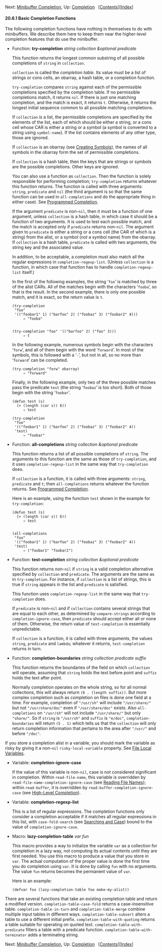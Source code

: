 <!-- This is the GNU Emacs Lisp Reference Manual
corresponding to Emacs version 27.2.

Copyright (C) 1990-1996, 1998-2021 Free Software Foundation,
Inc.

Permission is granted to copy, distribute and/or modify this document
under the terms of the GNU Free Documentation License, Version 1.3 or
any later version published by the Free Software Foundation; with the
Invariant Sections being "GNU General Public License," with the
Front-Cover Texts being "A GNU Manual," and with the Back-Cover
Texts as in (a) below.  A copy of the license is included in the
section entitled "GNU Free Documentation License."

(a) The FSF's Back-Cover Text is: "You have the freedom to copy and
modify this GNU manual.  Buying copies from the FSF supports it in
developing GNU and promoting software freedom." -->

<!-- Created by GNU Texinfo 6.7, http://www.gnu.org/software/texinfo/ -->

Next: [Minibuffer Completion](Minibuffer-Completion.html), Up: [Completion](Completion.html)   \[[Contents](index.html#SEC_Contents "Table of contents")]\[[Index](Index.html "Index")]

#### 20.6.1 Basic Completion Functions

The following completion functions have nothing in themselves to do with minibuffers. We describe them here to keep them near the higher-level completion features that do use the minibuffer.

*   Function: **try-completion** *string collection \&optional predicate*

    This function returns the longest common substring of all possible completions of `string` in `collection`.

    `collection` is called the *completion table*. Its value must be a list of strings or cons cells, an obarray, a hash table, or a completion function.

    `try-completion` compares `string` against each of the permissible completions specified by the completion table. If no permissible completions match, it returns `nil`. If there is just one matching completion, and the match is exact, it returns `t`. Otherwise, it returns the longest initial sequence common to all possible matching completions.

    If `collection` is a list, the permissible completions are specified by the elements of the list, each of which should be either a string, or a cons cell whose CAR is either a string or a symbol (a symbol is converted to a string using `symbol-name`). If the list contains elements of any other type, those are ignored.

    If `collection` is an obarray (see [Creating Symbols](Creating-Symbols.html)), the names of all symbols in the obarray form the set of permissible completions.

    If `collection` is a hash table, then the keys that are strings or symbols are the possible completions. Other keys are ignored.

    You can also use a function as `collection`. Then the function is solely responsible for performing completion; `try-completion` returns whatever this function returns. The function is called with three arguments: `string`, `predicate` and `nil` (the third argument is so that the same function can be used in `all-completions` and do the appropriate thing in either case). See [Programmed Completion](Programmed-Completion.html).

    If the argument `predicate` is non-`nil`, then it must be a function of one argument, unless `collection` is a hash table, in which case it should be a function of two arguments. It is used to test each possible match, and the match is accepted only if `predicate` returns non-`nil`. The argument given to `predicate` is either a string or a cons cell (the CAR of which is a string) from the alist, or a symbol (*not* a symbol name) from the obarray. If `collection` is a hash table, `predicate` is called with two arguments, the string key and the associated value.

    In addition, to be acceptable, a completion must also match all the regular expressions in `completion-regexp-list`. (Unless `collection` is a function, in which case that function has to handle `completion-regexp-list` itself.)

    In the first of the following examples, the string ‘`foo`’ is matched by three of the alist CARs. All of the matches begin with the characters ‘`fooba`’, so that is the result. In the second example, there is only one possible match, and it is exact, so the return value is `t`.

        (try-completion
         "foo"
         '(("foobar1" 1) ("barfoo" 2) ("foobaz" 3) ("foobar2" 4)))
             ⇒ "fooba"

    ```
    ```

        (try-completion "foo" '(("barfoo" 2) ("foo" 3)))
             ⇒ t

    In the following example, numerous symbols begin with the characters ‘`forw`’, and all of them begin with the word ‘`forward`’. In most of the symbols, this is followed with a ‘`-`’, but not in all, so no more than ‘`forward`’ can be completed.

        (try-completion "forw" obarray)
             ⇒ "forward"

    Finally, in the following example, only two of the three possible matches pass the predicate `test` (the string ‘`foobaz`’ is too short). Both of those begin with the string ‘`foobar`’.

        (defun test (s)
          (> (length (car s)) 6))
             ⇒ test

    <!---->

        (try-completion
         "foo"
         '(("foobar1" 1) ("barfoo" 2) ("foobaz" 3) ("foobar2" 4))
         'test)
             ⇒ "foobar"

<!---->

*   Function: **all-completions** *string collection \&optional predicate*

    This function returns a list of all possible completions of `string`. The arguments to this function are the same as those of `try-completion`, and it uses `completion-regexp-list` in the same way that `try-completion` does.

    If `collection` is a function, it is called with three arguments: `string`, `predicate` and `t`; then `all-completions` returns whatever the function returns. See [Programmed Completion](Programmed-Completion.html).

    Here is an example, using the function `test` shown in the example for `try-completion`:

        (defun test (s)
          (> (length (car s)) 6))
             ⇒ test

    ```
    ```

        (all-completions
         "foo"
         '(("foobar1" 1) ("barfoo" 2) ("foobaz" 3) ("foobar2" 4))
         'test)
             ⇒ ("foobar1" "foobar2")

<!---->

*   Function: **test-completion** *string collection \&optional predicate*

    This function returns non-`nil` if `string` is a valid completion alternative specified by `collection` and `predicate`. The arguments are the same as in `try-completion`. For instance, if `collection` is a list of strings, this is true if `string` appears in the list and `predicate` is satisfied.

    This function uses `completion-regexp-list` in the same way that `try-completion` does.

    If `predicate` is non-`nil` and if `collection` contains several strings that are equal to each other, as determined by `compare-strings` according to `completion-ignore-case`, then `predicate` should accept either all or none of them. Otherwise, the return value of `test-completion` is essentially unpredictable.

    If `collection` is a function, it is called with three arguments, the values `string`, `predicate` and `lambda`; whatever it returns, `test-completion` returns in turn.

<!---->

*   Function: **completion-boundaries** *string collection predicate suffix*

    This function returns the boundaries of the field on which `collection` will operate, assuming that `string` holds the text before point and `suffix` holds the text after point.

    Normally completion operates on the whole string, so for all normal collections, this will always return `(0 . (length suffix))`. But more complex completion such as completion on files is done one field at a time. For example, completion of `"/usr/sh"` will include `"/usr/share/"` but not `"/usr/share/doc"` even if `"/usr/share/doc"` exists. Also `all-completions` on `"/usr/sh"` will not include `"/usr/share/"` but only `"share/"`. So if `string` is `"/usr/sh"` and `suffix` is `"e/doc"`, `completion-boundaries` will return `(5 . 1)` which tells us that the `collection` will only return completion information that pertains to the area after `"/usr/"` and before `"/doc"`.

If you store a completion alist in a variable, you should mark the variable as risky by giving it a non-`nil` `risky-local-variable` property. See [File Local Variables](File-Local-Variables.html).

*   Variable: **completion-ignore-case**

    If the value of this variable is non-`nil`, case is not considered significant in completion. Within `read-file-name`, this variable is overridden by `read-file-name-completion-ignore-case` (see [Reading File Names](Reading-File-Names.html)); within `read-buffer`, it is overridden by `read-buffer-completion-ignore-case` (see [High-Level Completion](High_002dLevel-Completion.html)).

<!---->

*   Variable: **completion-regexp-list**

    This is a list of regular expressions. The completion functions only consider a completion acceptable if it matches all regular expressions in this list, with `case-fold-search` (see [Searching and Case](Searching-and-Case.html)) bound to the value of `completion-ignore-case`.

<!---->

*   Macro: **lazy-completion-table** *var fun*

    This macro provides a way to initialize the variable `var` as a collection for completion in a lazy way, not computing its actual contents until they are first needed. You use this macro to produce a value that you store in `var`. The actual computation of the proper value is done the first time you do completion using `var`. It is done by calling `fun` with no arguments. The value `fun` returns becomes the permanent value of `var`.

    Here is an example:

        (defvar foo (lazy-completion-table foo make-my-alist))

There are several functions that take an existing completion table and return a modified version. `completion-table-case-fold` returns a case-insensitive table. `completion-table-in-turn` and `completion-table-merge` combine multiple input tables in different ways. `completion-table-subvert` alters a table to use a different initial prefix. `completion-table-with-quoting` returns a table suitable for operating on quoted text. `completion-table-with-predicate` filters a table with a predicate function. `completion-table-with-terminator` adds a terminating string.

Next: [Minibuffer Completion](Minibuffer-Completion.html), Up: [Completion](Completion.html)   \[[Contents](index.html#SEC_Contents "Table of contents")]\[[Index](Index.html "Index")]
